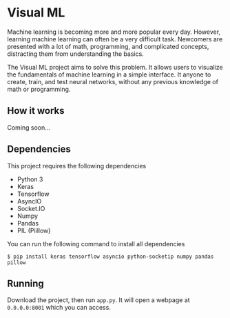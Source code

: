 # Visual ML

Machine learning is becoming more and more popular every day. However, learning machine learning can often be a very difficult task. Newcomers are presented with a lot of math, programming, and complicated concepts, distracting them from understanding the basics.

The Visual ML project aims to solve this problem. It allows users to visualize the fundamentals of machine learning in a simple interface. It anyone to create, train, and test neural networks, without any previous knowledge of math or programming.

## How it works

Coming soon...

## Dependencies

This project requires the following dependencies

* Python 3
* Keras
* Tensorflow
* AsyncIO
* Socket.IO
* Numpy
* Pandas
* PIL (Piillow)

You can run the following command to install all dependencies

    $ pip install keras tensorflow asyncio python-socketip numpy pandas pillow

## Running

Download the project, then run `app.py`. It will open a webpage at `0.0.0.0:8001` which you can access.
